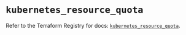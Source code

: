 # `kubernetes_resource_quota`

Refer to the Terraform Registry for docs: [`kubernetes_resource_quota`](https://registry.terraform.io/providers/hashicorp/kubernetes/2.37.1/docs/resources/resource_quota).
